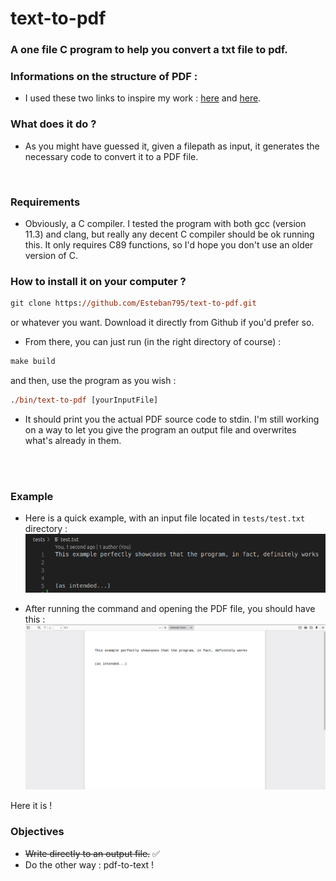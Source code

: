# text-to-pdf
### A one file C program to help you convert a txt file to pdf.

### Informations on the structure of PDF : 

- I used these two links to inspire my work : [here](https://www.oreilly.com/library/view/pdf-explained/9781449321581/ch04.html) and [here](https://pypdf2.readthedocs.io/en/3.0.0/dev/pdf-format.html).

### __What does it do ?__
- As you might have guessed it, given a filepath as input, it generates the necessary code to convert it to a PDF file. 
<br />


### __Requirements__
- Obviously, a C compiler. I tested the program with both gcc (version 11.3) and clang, but really any decent C compiler should be ok running this. It only requires C89 functions, so I'd hope you don't use an older version of C.


### __How to install it on your computer ?__

```ps
git clone https://github.com/Esteban795/text-to-pdf.git
```
or whatever you want. Download it directly from Github if you'd prefer so.
<br/>
- From there, you can just run (in the right directory of course) : 
```ps
make build
```
and then, use the program as you wish :

```ps
./bin/text-to-pdf [yourInputFile]
```
- It should print you the actual PDF source code to stdin. I'm still working on a way to let you give the program an output file and overwrites what's already in them.
<br/>
<br/>

### Example 
- Here is a quick example, with an input file located in `tests/test.txt` directory : 
![txt_file](pics/file_txt.png)

- After running the command and opening the PDF file, you should have this : 
![pdf _file](pics/file_pdf.png)

Here it is !

### Objectives 

- ~~Write directly to an output file.~~ ✅
- Do the other way : pdf-to-text ! 